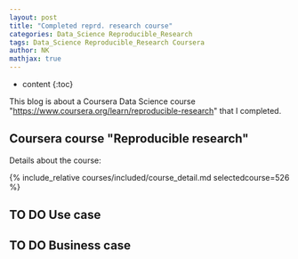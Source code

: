 ```yaml
---
layout: post
title: "Completed reprd. research course"
categories: Data_Science Reproducible_Research
tags: Data_Science Reproducible_Research Coursera
author: NK
mathjax: true
---
```


* content
{:toc}

This blog is about a Coursera Data Science course "https://www.coursera.org/learn/reproducible-research" that I completed. 

## Coursera course "Reproducible research"

Details about the course:

{% include_relative courses/included/course_detail.md selectedcourse=526 %}

## TO DO Use case

## TO DO Business case
